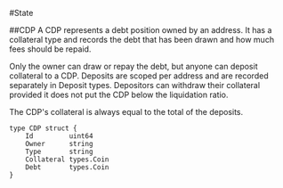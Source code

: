 #State

##CDP
A CDP represents a debt position owned by an address. It has a collateral type and records the debt that has been drawn and how much fees should be repaid.

Only the owner can draw or repay the debt, but anyone can deposit collateral to a CDP. Deposits are scoped per address and are recorded separately in Deposit types. Depositors can withdraw their collateral provided it does not put the CDP below the liquidation ratio.

The CDP's collateral is always equal to the total of the deposits.

	type CDP struct {
		Id         uint64
		Owner      string
		Type       string
		Collateral types.Coin
		Debt       types.Coin
	}


